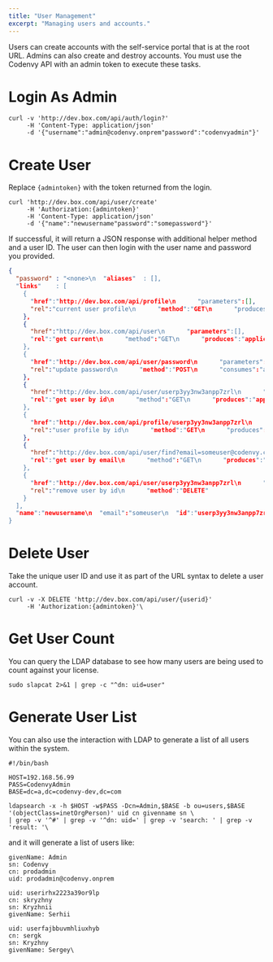 ```yaml
---
title: "User Management"
excerpt: "Managing users and accounts."
---
```

Users can create accounts with the self-service portal that is at the root URL.  Admins can also create and destroy accounts. You must use the Codenvy API with an admin token to execute these tasks.
# Login As Admin  

```shell  
curl -v 'http://dev.box.com/api/auth/login?' 
     -H 'Content-Type: application/json' 
     -d '{"username":"admin@codenvy.onprem"password":"codenvyadmin"}'
```

# Create User  
Replace `{admintoken}` with the token returned from the login.
```shell  
curl 'http://dev.box.com/api/user/create' 
     -H 'Authorization:{admintoken}' 
     -H 'Content-Type: application/json' 
     -d '{"name":"newusername"password":"somepassword"}'
```
If successful, it will return a JSON response with additional helper method and a user ID. The user can then login with the user name and password you provided.
```json  
{
  "password" : "<none>\n  "aliases"  : [],
  "links"    : [
    { 
      "href":"http://dev.box.com/api/profile\n      "parameters":[],
      "rel":"current user profile\n      "method":"GET\n      "produces":"application/json"
    },
    {
      "href":"http://dev.box.com/api/user\n      "parameters":[],
      "rel":"get current\n      "method":"GET\n      "produces":"application/json"
    },
    {
      "href":"http://dev.box.com/api/user/password\n      "parameters":[],
      "rel":"update password\n      "method":"POST\n      "consumes":"application/x-www-form-urlencoded"
    },
    {
      "href":"http://dev.box.com/api/user/userp3yy3nw3anpp7zrl\n      "parameters":[],
      "rel":"get user by id\n      "method":"GET\n      "produces":"application/json"
    },
    {
      "href":"http://dev.box.com/api/profile/userp3yy3nw3anpp7zrl\n      "parameters":[],
      "rel":"user profile by id\n      "method":"GET\n      "produces":"application/json"
    },
    {
      "href":"http://dev.box.com/api/user/find?email=someuser@codenvy.com\n      "parameters":[],
      "rel":"get user by email\n      "method":"GET\n      "produces":"application/json"
    },
    {
      "href":"http://dev.box.com/api/user/userp3yy3nw3anpp7zrl\n      "parameters":[],
      "rel":"remove user by id\n      "method":"DELETE"
    }
  ],
  "name":"newusername\n  "email":"someuser\n  "id":"userp3yy3nw3anpp7zrl"
}
```

# Delete User  
Take the unique user ID and use it as part of the URL syntax to delete a user account. 
```shell  
curl -v -X DELETE 'http://dev.box.com/api/user/{userid}' 
     -H 'Authorization:{admintoken}'\
```

# Get User Count  
You can query the LDAP database to see how many users are being used to count against your license.
```shell  
sudo slapcat 2>&1 | grep -c "^dn: uid=user"
```

# Generate User List  
You can also use the interaction with LDAP to generate a list of all users within the system.
```shell  
#!/bin/bash

HOST=192.168.56.99
PASS=CodenvyAdmin
BASE=dc=a,dc=codenvy-dev,dc=com

ldapsearch -x -h $HOST -w$PASS -Dcn=Admin,$BASE -b ou=users,$BASE '(objectClass=inetOrgPerson)' uid cn givenname sn \
| grep -v '^#' | grep -v '^dn: uid=' | grep -v 'search: ' | grep -v 'result: '\
```
and it will generate a list of users like:
```text  
givenName: Admin
sn: Codenvy
cn: prodadmin
uid: prodadmin@codenvy.onprem

uid: userirhx2223a39or9lp
cn: skryzhny
sn: Kryzhnii
givenName: Serhii

uid: userfajbbuvmhliuxhyb
cn: sergk
sn: Kryzhny
givenName: Sergey\
```
